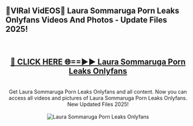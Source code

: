 <h2>🔴VIRal VidEOS🔴 Laura Sommaruga Porn Leaks Onlyfans Videos And Photos - Update Files 2025!</h2>
<br>
<div align="center">
<h2><a href="https://virallinks.top/odZfE0" rel="nofollow">🔴 CLICK HERE 🌐==►► Laura Sommaruga Porn Leaks Onlyfans</a></h2>
<br>
Get Laura Sommaruga Porn Leaks Onlyfans and all content. Now you can access all videos and pictures of Laura Sommaruga Porn Leaks Onlyfans. New Updated Files 2025!
<br>
<br>
<a href="https://virallinks.top/odZfE0" rel="nofollow" data-target="animated-image.originalLink"><img src="https://i.imgur.com/dJHk4Zq.gif)" alt="Laura Sommaruga Porn Leaks Onlyfans" style="max-width: 100%; display: inline-block;" data-target="animated-image.originalImage"></a>
</div>
<br>
